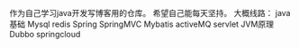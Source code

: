作为自己学习java开发写博客用的仓库。
希望自己能每天坚持。
大概线路：
java基础 
Mysql 
redis 
Spring 
SpringMVC 
Mybatis
activeMQ
servlet
JVM原理
Dubbo
springcloud
